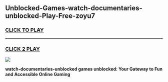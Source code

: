 
## Unblocked-Games-watch-documentaries-unblocked-Play-Free-zoyu7
<h3>
<a href="https://premium76.site?title=watch-documentaries-unblocked&ref=18A1">CLICK TO PLAY</a></h3>
<hr>

<h3>
<a href="https://premium76.site?title=watch-documentaries-unblocked&ref=18A1">CLICK 2 PLAY</a>
  
</h3>

<a href="https://premium76.site?title=watch-documentaries-unblocked&ref=18A1"><img src="https://clearcache.store/games.png"></a>


**watch-documentaries-unblocked games unblocked: Your Gateway to Fun and Accessible Online Gaming**
